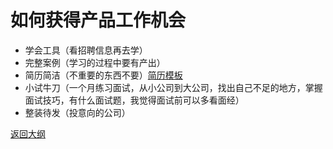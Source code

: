 # 如何获得产品工作机会

- 学会工具（看招聘信息再去学）
- 完整案例（学习的过程中要有产出）
- 简历简洁（不重要的东西不要）[简历模板](https://tangjie.me/?s=%E7%AE%80%E5%8E%86)
- 小试牛刀（一个月练习面试，从小公司到大公司，找出自己不足的地方，掌握面试技巧，有什么面试题，我觉得面试前可以多看面经）
- 整装待发（投意向的公司）



[返回大纲](https://github.com/FRANKIETANG/PM#%E4%BA%A7%E5%93%81%E7%BB%8F%E7%90%86%E7%AC%AC%E4%B8%80%E8%AF%BE-%E5%A4%A7%E7%BA%B2)
